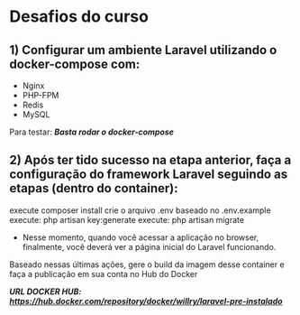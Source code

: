 # Desafios do curso

## 1) Configurar um ambiente Laravel utilizando o docker-compose com:

* Nginx
* PHP-FPM
* Redis
* MySQL

Para testar:
***Basta rodar o docker-compose***

## 2) Após ter tido sucesso na etapa anterior, faça a configuração do framework Laravel seguindo as etapas (dentro do container):

execute composer install
crie o arquivo .env baseado no .env.example 
execute: php artisan key:generate 
execute: php artisan migrate
* Nesse momento, quando você acessar a aplicação no browser, finalmente, você deverá ver a página inicial do Laravel funcionando.

Baseado nessas últimas ações, gere o build da imagem desse container e faça a publicação em sua conta no Hub do Docker

***URL DOCKER HUB: https://hub.docker.com/repository/docker/willry/laravel-pre-instalado***

